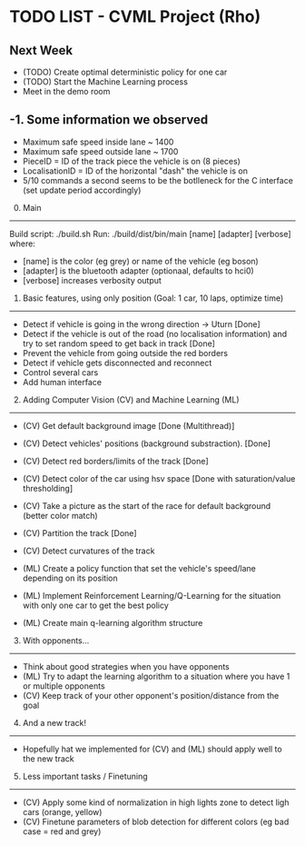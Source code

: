 TODO LIST - CVML Project (Rho)
==============================


Next Week
---------
- (TODO) Create optimal deterministic policy for one car
- (TODO) Start the Machine Learning process
- Meet in the demo room

-1. Some information we observed
--------------------------------
- Maximum safe speed inside lane ~ 1400
- Maximum safe speed outside lane ~ 1700
- PieceID = ID of the track piece the vehicle is on (8 pieces)
- LocalisationID = ID of the horizontal "dash" the vehicle is on
- 5/10 commands a second seems to be the botlleneck for the C interface (set update period accordingly)

0. Main
-------
Build script: ./build.sh
Run: ./build/dist/bin/main [name] [adapter] [verbose]
where:
 - [name] is the color (eg grey) or name of the vehicle (eg boson)
 - [adapter] is the bluetooth adapter (optionaal, defaults to hci0)
 - [verbose] increases verbosity output


1. Basic features, using only position (Goal: 1 car, 10 laps, optimize time)
----------------------------------------------------------------------------
- Detect if vehicle is going in the wrong direction -> Uturn [Done]
- Detect if the vehicle is out of the road (no localisation information) and try to set random speed to get back in track [Done]
- Prevent the vehicle from going outside the red borders
- Detect if vehicle gets disconnected and reconnect
- Control several cars
- Add human interface


2. Adding Computer Vision (CV) and Machine Learning (ML) 
--------------------------------------------------------
- (CV) Get default background image				[Done (Multithread)]
- (CV) Detect vehicles' positions (background substraction).   [Done]
- (CV) Detect red borders/limits of the track	  		[Done]
- (CV) Detect color of the car using hsv space   [Done with saturation/value thresholding]
- (CV) Take a picture as the start of the race for default background (better color match)
- (CV) Partition the track   [Done]
- (CV) Detect curvatures of the track

- (ML) Create a policy function that set the vehicle's speed/lane depending on its position
- (ML) Implement Reinforcement Learning/Q-Learning for the situation with only one car to get the best policy
- (ML) Create main q-learning algorithm structure


3. With opponents...
---------------------
- Think about good strategies when you have opponents
- (ML) Try to adapt the learning algorithm to a situation where you have 1 or multiple opponents
- (CV) Keep track of your other opponent's position/distance from the goal


4. And a new track!
-------------------
- Hopefully hat we implemented for (CV) and (ML) should apply well to the new track


5. Less important tasks / Finetuning
-------------------------------------
- (CV) Apply some kind of normalization in high lights zone to detect ligh cars (orange, yellow)
- (CV) Finetune parameters of blob detection for different colors (eg bad case = red and grey)
